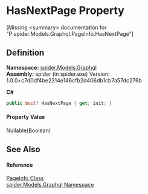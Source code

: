 # HasNextPage Property


\[Missing &lt;summary&gt; documentation for "P:spider.Models.Graphql.PageInfo.HasNextPage"\]



## Definition
**Namespace:** <a href="a7324a28-4f46-beaa-9269-26a8fa385391">spider.Models.Graphql</a>  
**Assembly:** spider (in spider.exe) Version: 1.0.0+c7d0df4be2214e146cfb2d406db1cb7a57dc276b

**C#**
``` C#
public bool? HasNextPage { get; init; }
```



#### Property Value
Nullable(Boolean)

## See Also


#### Reference
<a href="4426d922-5279-411d-4a22-7e910a62f8f0">PageInfo Class</a>  
<a href="a7324a28-4f46-beaa-9269-26a8fa385391">spider.Models.Graphql Namespace</a>  
